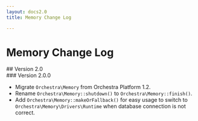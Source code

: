 ```yaml
---
layout: docs2.0
title: Memory Change Log

---
```


# Memory Change Log

<section id="v2.0">
## Version 2.0

<article id="v2.0.0">
### Version 2.0.0

* Migrate `Orchestra\Memory` from Orchestra Platform 1.2.
* Rename `Orchestra\Memory::shutdown()` to `Orchestra\Memory::finish()`.
* Add `Orchestra\Memory::makeOrFallback()` for easy usage to switch to `Orchestra\Memory\Drivers\Runtime` when database connection is not correct.

</article>

</section>
